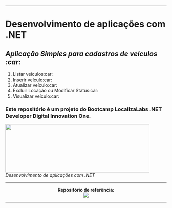 <hr/>
<div>
    <h1>Desenvolvimento de aplicações com .NET</h1>
    <h2><i> Aplicação Simples para cadastros de veículos :car:</i></h2>
    <ol>
        <li>Listar veículos:car:</li>
        <li>Inserir veículo:car:</li>
        <li>Atualizar veículo:car:</li>
        <li>Excluir Locação ou Modificar Status:car:</li>
        <li>Visualizar veículo:car:</li>
    </ol>
    <h3>Este repositório é um projeto do Bootcamp LocalizaLabs .NET Developer Digital Innovation One.</h3>
    <img src="https://hermes.digitalinnovation.one/site/images/logo-footer.png" width="450" height="150">
    <i>Desenvolvimento de aplicações com .NET</i>
 </div>    
<hr/>
<div align="center">
    <b>Repositório de referência:</b><br>
    <a href="ttps://github.com/elizarp/dio-dotnet-poo-lab-2"><img src="https://img.icons8.com/ios-filled/50/000000/github.png"/></a>
    <hr/>
</div>
